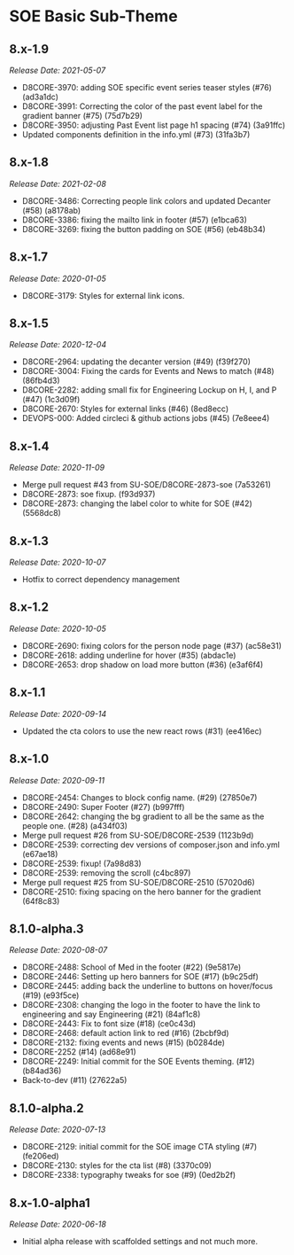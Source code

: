 # SOE Basic Sub-Theme

8.x-1.9
--------------------------------------------------------------------------------
_Release Date: 2021-05-07_

- D8CORE-3970: adding SOE specific event series teaser styles (#76) (ad3a1dc)
- D8CORE-3991: Correcting the color of the past event label for the gradient banner (#75) (75d7b29)
- D8CORE-3950: adjusting Past Event list page h1 spacing (#74) (3a91ffc)
- Updated components definition in the info.yml (#73) (31fa3b7)

8.x-1.8
--------------------------------------------------------------------------------
_Release Date: 2021-02-08_

- D8CORE-3486: Correcting people link colors and updated Decanter (#58) (a8178ab)
- D8CORE-3386: fixing the mailto link in footer (#57) (e1bca63)
- D8CORE-3269: fixing the button padding on SOE (#56) (eb48b34)

8.x-1.7
--------------------------------------------------------------------------------
_Release Date: 2020-01-05_

- D8CORE-3179: Styles for external link icons.

8.x-1.5
--------------------------------------------------------------------------------
_Release Date: 2020-12-04_

- D8CORE-2964: updating the decanter version (#49) (f39f270)
- D8CORE-3004: Fixing the cards for Events and News to match (#48) (86fb4d3)
- D8CORE-2282: adding small fix for Engineering Lockup on H, I, and P (#47) (1c3d09f)
- D8CORE-2670: Styles for external links (#46) (8ed8ecc)
- DEVOPS-000: Added circleci & github actions jobs (#45) (7e8eee4)

8.x-1.4
--------------------------------------------------------------------------------
_Release Date: 2020-11-09_

- Merge pull request #43 from SU-SOE/D8CORE-2873-soe (7a53261)
- D8CORE-2873: soe fixup. (f93d937)
- D8CORE-2873: changing the label color to white for SOE (#42) (5568dc8)

8.x-1.3
--------------------------------------------------------------------------------
_Release Date: 2020-10-07_

- Hotfix to correct dependency management

8.x-1.2
--------------------------------------------------------------------------------
_Release Date: 2020-10-05_

- D8CORE-2690: fixing colors for the person node page (#37) (ac58e31)
- D8CORE-2618: adding underline for hover (#35) (abdac1e)
- D8CORE-2653: drop shadow on load more button (#36) (e3af6f4)

8.x-1.1
--------------------------------------------------------------------------------
_Release Date: 2020-09-14_

- Updated the cta colors to use the new react rows (#31) (ee416ec)

8.x-1.0
--------------------------------------------------------------------------------
_Release Date: 2020-09-11_

- D8CORE-2454: Changes to block config name. (#29) (27850e7)
- D8CORE-2490: Super Footer (#27) (b997fff)
- D8CORE-2642: changing the bg gradient to all be the same as the people one. (#28) (a434f03)
- Merge pull request #26 from SU-SOE/D8CORE-2539 (1123b9d)
- D8CORE-2539: correcting dev versions of composer.json and info.yml (e67ae18)
- D8CORE-2539: fixup! (7a98d83)
- D8CORE-2539: removing the scroll (c4bc897)
- Merge pull request #25 from SU-SOE/D8CORE-2510 (57020d6)
- D8CORE-2510: fixing spacing on the hero banner for the gradient (64f8c83)

8.1.0-alpha.3
--------------------------------------------------------------------------------
_Release Date: 2020-08-07_

- D8CORE-2488: School of Med in  the footer (#22) (9e5817e)
- D8CORE-2446: Setting up hero banners for SOE (#17) (b9c25df)
- D8CORE-2445: adding back the underline to buttons on hover/focus (#19) (e93f5ce)
- D8CORE-2308: changing the logo in the footer to have the link to engineering and say Engineering (#21) (84af1c8)
- D8CORE-2443: Fix to font size (#18) (ce0c43d)
- D8CORE-2468: default action link to red (#16) (2bcbf9d)
- D8CORE-2132: fixing events and news (#15) (b0284de)
- D8CORE-2252 (#14) (ad68e91)
- D8CORE-2249: Initial commit for the SOE Events theming. (#12) (b84ad36)
- Back-to-dev (#11) (27622a5)

8.1.0-alpha.2
--------------------------------------------------------------------------------
_Release Date: 2020-07-13_

- D8CORE-2129: initial commit for the SOE image CTA styling (#7) (fe206ed)
- D8CORE-2130: styles for the cta list (#8) (3370c09)
- D8CORE-2338: typography tweaks for soe (#9) (0ed2b2f)


8.x-1.0-alpha1
--------------------------------------------------------------------------------
_Release Date: 2020-06-18_

- Initial alpha release with scaffolded settings and not much more.
